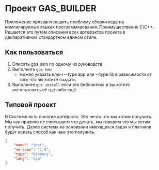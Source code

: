 # Проект GAS_BUILDER

Приложение призвано решить проблему сборки кода на 
компилируемых языках программирования. Преимущественно
С\С++. Решается это путём описания всех артефактов проекта в
декларативном стандартном едином стиле.

## Как пользоваться
1. Описать gbs.json по одному из руководств
2. Выполнить `gbs new`
    - можно указать ключ --type app или --type lib в зависимости от того 
    что вы хотите создать
3. Выполните `gbs install` если это библиотека и вы хотите использовать её 
    где либо ещё

## Типовой проект 

В Системе есть понятие артефакта. Это нечто что мы хотим получить.
Мы как правило не описываем что делать, мы говорим что мы хотим получить. 
Далее система на основании имеющихся задач и плагинов будет искать способ
как нам это получить.

```json
{
    "name": "test",
    "version": "1.0",
    "type": "binnary",
    "lang": "cpp"
}
```
